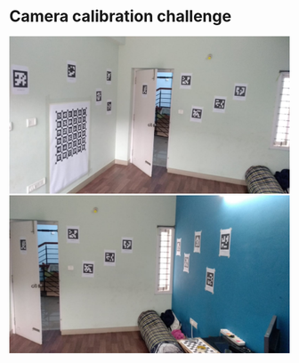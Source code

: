 # Camera calibration challenge
![Env view 1](./imgs/env_img1.jpeg)
![Env view 2](./imgs/env_img2.jpeg)
